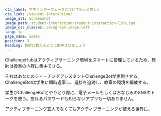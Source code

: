 ```yaml
---
cta_label: 学生インターフェースについてもっと詳しく
cta_link: /student-interaction/
image_alt: Screenshot
image_path: student-interaction/student-interaction-line.jpg
image_css_classes: paragraph-image-left
lang: ja
page_name: index
position: 3
heading: 教師に教えるように集中させましょう
---
```


ChallengeHubはアクティブラーニング環境をスマートに管理しているため、教師は授業の内容に集中できる。

それはあなたのティーチングアシスタントChallengeBotが実現させる。ChallengeBotは学生に瞬時返事し、進捗を追跡し、教室の環境を編成する。

学生がChallengeBotとやりとり際に、電子メールもしくはおなじみのSNSのトークを使う。忘れるパスワードも知らないアプリも一切ありません。

アクティブラーニング玄人でなくてもアクティブラーニングが使える世界に。
